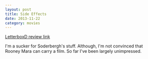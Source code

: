 ```yaml
---
layout: post
title: Side Effects 
date: 2013-11-22
category: movies
---
```

 
[LetterboxD review link](http://letterboxd.com/samarthbhaskar/film/side-effects-2013/)

 I'm a sucker for Soderbergh's stuff. Although, I'm not convinced that Rooney Mara can carry a film. So far I've been largely unimpressed. 
